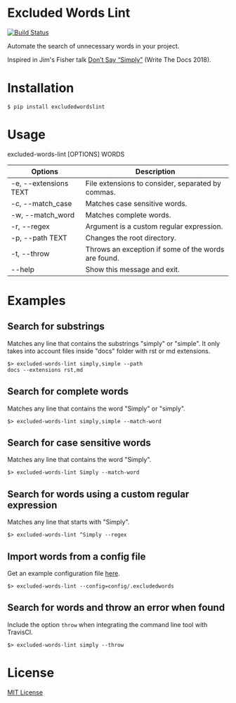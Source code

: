 # Excluded Words Lint

[![Build Status](https://travis-ci.org/dgarcia360/excludedwords-lint.svg?branch=master)](https://travis-ci.org/dgarcia360/excludedwords-lint)

Automate the search of unnecessary words in your project.

Inspired in Jim's Fisher talk [Don’t Say “Simply”](http://www.writethedocs.org/videos/prague/2018/don-t-say-simply-jim-fisher/) (Write The Docs 2018).

# Installation

    $ pip install excludedwordslint

# Usage    
    
excluded-words-lint [OPTIONS] WORDS

| Options               | Description                                         |
|-----------------------|-----------------------------------------------------|
| -e, --extensions TEXT | File extensions to consider, separated by commas.   |
| -c, --match_case      | Matches case sensitive words.                       |
| -w, --match_word      | Matches complete words.                             |
| -r, --regex           | Argument is a custom regular expression.            |
| -p, --path TEXT       | Changes the root directory.                         |
| -t, --throw           | Throws an exception if some of the words are found. |
| --help                | Show this message and exit.                         |

# Examples
    
## Search for substrings

Matches any line that contains the substrings "simply" or "simple". It only takes into account files inside "docs" folder with rst or md extensions. 

    $> excluded-words-lint simply,simple --path 
    docs --extensions rst,md 
    
## Search for complete words

Matches any line that contains the word "Simply" or "simply".

    $> excluded-words-lint simply,simple --match-word

## Search for case sensitive words

Matches any line that contains the word "Simply".

    $> excluded-words-lint Simply --match-word

## Search for words using a custom regular expression

Matches any line that starts with "Simply".

    $> excluded-words-lint ^Simply --regex
    
## Import words from a config file

Get an example configuration file [here](https://gist.github.com/dgarcia360/f89b0d591882aabb7b8b07c71ae4aad1).

    $> excluded-words-lint --config=config/.excludedwords
    
## Search for words and throw an error when found

Include the option ``throw`` when integrating the command line tool with TravisCI.

    $> excluded-words-lint simply --throw
    
# License

[MIT License](LICENSE.md)
